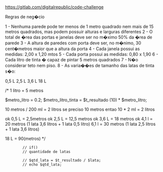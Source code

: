 https://gitlab.com/digitalrepublic/code-challenge

Regras de neg�cio

1 - Nenhuma parede pode ter menos de 1 metro quadrado nem mais de 15 metros quadrados, 
mas podem possuir alturas e larguras diferentes
2 - O total de �rea das portas e janelas deve ser no m�ximo 50% da �rea de parede
3 - A altura de paredes com porta deve ser, no m�nimo, 30 cent�metros maior que a altura da porta
4 - Cada janela possui as medidas: 2,00 x 1,20 mtos
5 - Cada porta possui as medidas: 0,80 x 1,90
6 - Cada litro de tinta � capaz de pintar 5 metros quadrados
7 - N�o considerar teto nem piso.
8 - As varia��es de tamanho das latas de tinta s�o:

0,5 L
2,5 L
3,6 L
18 L


/*
1 litro = 5 metros

$metro_litro = 0.2;
$metro_litro_tinta =  $t_resultado (10) * $metro_litro;

10 metros / 200 ml = 2 litros
se preciso 10 metros entao 10 * 2 ml = 2 litros

ok 0,5 L = 2,5metros 
ok 2,5 L = 12,5 metros 
ok 3,6 L = 18 metros 
ok 4,1 l = 20 metros (1 lata 3,6 litros + 1 lata 0,5 litro)
6,1 l = 30 metros (1 lata 2,5 litros + 1 lata 3,6 litros)

18 L  = 90(metros)
*/

            // if()
            // quantidade de latas

            // $qtd_lata = $t_resultado / $lata;
            // echo $qtd_lata;